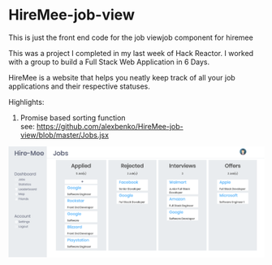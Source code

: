 # HireMee-job-view

This is just the front end code for the job viewjob component for hiremee
<br/>

This was a project I completed in my last week of Hack Reactor. I worked with a group to build a Full Stack Web Application in 6 Days.
<br/>

HireMee is a website that helps you neatly keep track of all your job applications and their respective statuses.
<br/>

Highlights: <br/>
  1. Promise based sorting function <br/>
      see: https://github.com/alexbenko/HireMee-job-view/blob/master/Jobs.jsx

![Job View](/job-view.png)
